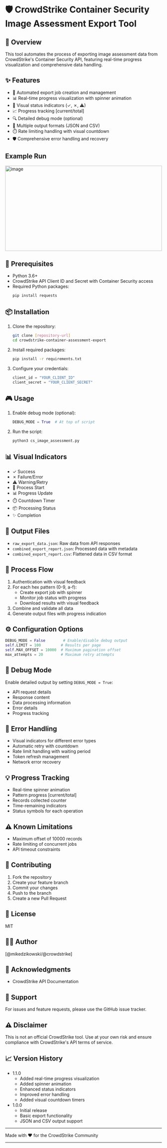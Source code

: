 # 🛡️ CrowdStrike Container Security Image Assessment Export Tool

## 🌟 Overview
This tool automates the process of exporting image assessment data from CrowdStrike's Container Security API, featuring real-time progress visualization and comprehensive data handling.

## ✨ Features
- 🔄 Automated export job creation and management
- 📊 Real-time progress visualization with spinner animation
- 🚦 Visual status indicators (✓, ✗, ⚠)
- 📈 Progress tracking [current/total]
- 🔍 Detailed debug mode (optional)
- 💾 Multiple output formats (JSON and CSV)
- ⏱️ Rate limiting handling with visual countdown
- 🛡️ Comprehensive error handling and recovery

## Example Run

<img width="504" height="273" alt="image" src="https://github.com/user-attachments/assets/55fcd017-ed55-424d-9e23-dc6e6702ef67" />


## 🚀 Prerequisites
- Python 3.6+
- CrowdStrike API Client ID and Secret with Container Security access
- Required Python packages:
  ```bash
  pip install requests
  ```

## 📦 Installation
1. Clone the repository:
   ```bash
   git clone [repository-url]
   cd crowdstrike-container-assessment-export
   ```

2. Install required packages:
   ```bash
   pip install -r requirements.txt
   ```

3. Configure your credentials:
   ```python
   client_id = "YOUR_CLIENT_ID"
   client_secret = "YOUR_CLIENT_SECRET"
   ```

## 🎮 Usage
1. Enable debug mode (optional):
   ```python
   DEBUG_MODE = True  # At top of script
   ```

2. Run the script:
   ```bash
   python3 cs_image_assessment.py
   ```

## 📊 Visual Indicators
- ✓ Success
- ✗ Failure/Error
- ⚠ Warning/Retry
- 🚀 Process Start
- 📊 Progress Update
- ⏱️ Countdown Timer
- 📦 Processing Status
- ✨ Completion

## 📂 Output Files
- `raw_export_data.json`: Raw data from API responses
- `combined_export_report.json`: Processed data with metadata
- `combined_export_report.csv`: Flattened data in CSV format

## 🔄 Process Flow
1. Authentication with visual feedback
2. For each hex pattern (0-9, a-f):
   - Create export job with spinner
   - Monitor job status with progress
   - Download results with visual feedback
3. Combine and validate all data
4. Generate output files with progress indication

## ⚙️ Configuration Options
```python
DEBUG_MODE = False        # Enable/disable debug output
self.LIMIT = 100         # Results per page
self.MAX_OFFSET = 10000  # Maximum pagination offset
max_attempts = 20        # Maximum retry attempts
```

## 📝 Debug Mode
Enable detailed output by setting `DEBUG_MODE = True`:
- API request details
- Response content
- Data processing information
- Error details
- Progress tracking

## 🔧 Error Handling
- Visual indicators for different error types
- Automatic retry with countdown
- Rate limit handling with waiting period
- Token refresh management
- Network error recovery

## 💡 Progress Tracking
- Real-time spinner animation
- Pattern progress [current/total]
- Records collected counter
- Time-remaining indicators
- Status symbols for each operation

## ⚠️ Known Limitations
- Maximum offset of 10000 records
- Rate limiting of concurrent jobs
- API timeout constraints

## 🤝 Contributing
1. Fork the repository
2. Create your feature branch
3. Commit your changes
4. Push to the branch
5. Create a new Pull Request

## 📜 License
MIT

## 👨‍💻 Author
[@mikedzikowski/@crowdstrike]

## 🙏 Acknowledgments
- CrowdStrike API Documentation

## 💬 Support
For issues and feature requests, please use the GitHub issue tracker.

## ⚠️ Disclaimer
This is not an official CrowdStrike tool. Use at your own risk and ensure compliance with CrowdStrike's API terms of service.

## 📈 Version History
- 1.1.0
  - Added real-time progress visualization
  - Added spinner animation
  - Enhanced status indicators
  - Improved error handling
  - Added visual countdown timers
- 1.0.0
  - Initial release
  - Basic export functionality
  - JSON and CSV output support

---

Made with ❤️ for the CrowdStrike Community

---

